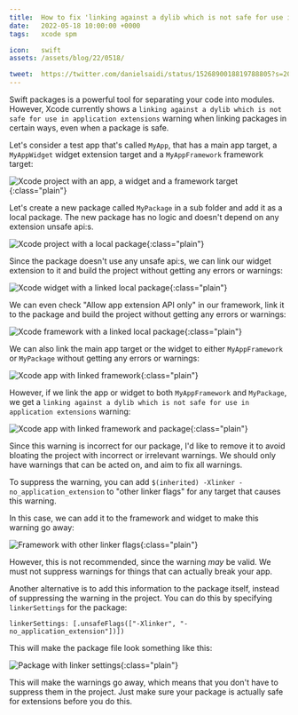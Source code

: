 ```yaml
---
title:  How to fix 'linking against a dylib which is not safe for use in application extensions' warning
date:   2022-05-18 10:00:00 +0000
tags:   xcode spm

icon:   swift
assets: /assets/blog/22/0518/

tweet:  https://twitter.com/danielsaidi/status/1526890018819788805?s=20&t=b2pADt7urhtlz3IJuo66LA
---
```


Swift packages is a powerful tool for separating your code into modules. However, Xcode currently shows a `linking against a dylib which is not safe for use in application extensions` warning when linking packages in certain ways, even when a package is safe.

Let's consider a test app that's called `MyApp`, that has a main app target, a `MyAppWidget` widget extension target and a `MyAppFramework` framework target:

![Xcode project with an app, a widget and a framework target]({{page.assets}}project.png){:class="plain"}

Let's create a new package called `MyPackage` in a sub folder and add it as a local package. The new package has no logic and doesn't depend on any extension unsafe api:s.

![Xcode project with a local package]({{page.assets}}package.png){:class="plain"}

Since the package doesn't use any unsafe api:s, we can link our widget extension to it and build the project without getting any errors or warnings:

![Xcode widget with a linked local package]({{page.assets}}widget.png){:class="plain"}

We can even check "Allow app extension API only" in our framework, link it to the package and build the project without getting any errors or warnings:

![Xcode framework with a linked local package]({{page.assets}}framework.png){:class="plain"}

We can also link the main app target or the widget to either `MyAppFramework` or `MyPackage` without getting any errors or warnings:

![Xcode app with linked framework]({{page.assets}}app-with-framework.png){:class="plain"}

However, if we link the app or widget to both `MyAppFramework` and `MyPackage`, we get a `linking against a dylib which is not safe for use in application extensions` warning:

![Xcode app with linked framework and package]({{page.assets}}app-with-framework-and-package.png){:class="plain"}

Since this warning is incorrect for our package, I'd like to remove it to avoid bloating the project with incorrect or irrelevant warnings. We should only have warnings that can be acted on, and aim to fix all warnings.

To suppress the warning, you can add `$(inherited) -Xlinker -no_application_extension` to "other linker flags" for any target that causes this warning.

In this case, we can add it to the framework and widget to make this warning go away:

![Framework with other linker flags]({{page.assets}}linker-flags.png){:class="plain"}

However, this is not recommended, since the warning *may* be valid. We must not suppress warnings for things that can actually break your app.

Another alternative is to add this information to the package itself, instead of suppressing the warning in the project. You can do this by specifying `linkerSettings` for the package:

```
linkerSettings: [.unsafeFlags(["-Xlinker", "-no_application_extension"])])
```

This will make the package file look something like this:

![Package with linker settings]({{page.assets}}package-linker-settings.png){:class="plain"}

This will make the warnings go away, which means that you don't have to suppress them in the project. Just make sure your package is actually safe for extensions before you do this.